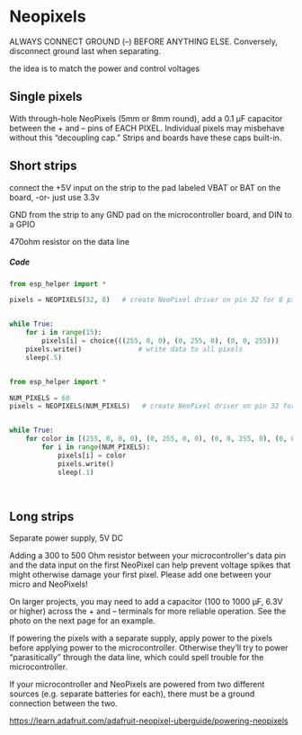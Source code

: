 # Neopixels

ALWAYS CONNECT GROUND (–) BEFORE ANYTHING ELSE. Conversely, disconnect ground last when separating.

the idea is to match the power and control voltages


## Single pixels

With through-hole NeoPixels (5mm or 8mm round), add a 0.1 µF capacitor between the + and – pins of EACH PIXEL. Individual pixels may misbehave without this “decoupling cap.” Strips and boards have these caps built-in.


## Short strips

connect the +5V input on the strip to the pad labeled VBAT or BAT on the board, 
-or- just use 3.3v

GND from the strip to any GND pad on the microcontroller board, and DIN to a GPIO 

470ohm resistor on the data line



##### Code

```py
from esp_helper import *

pixels = NEOPIXELS(32, 8)   # create NeoPixel driver on pin 32 for 8 pixels


while True:
    for i in range(15):        
        pixels[i] = choice(((255, 0, 0), (0, 255, 0), (0, 0, 255)))
    pixels.write()              # write data to all pixels
    sleep(.5)


from esp_helper import *

NUM_PIXELS = 60
pixels = NEOPIXELS(NUM_PIXELS)   # create NeoPixel driver on pin 32 for 8 pixels


while True:
    for color in [(255, 0, 0, 0), (0, 255, 0, 0), (0, 0, 255, 0), (0, 0, 0, 255)]:
        for i in range(NUM_PIXELS):
            pixels[i] = color
            pixels.write()
            sleep(.1)

    
```


## Long strips

Separate power supply, 5V DC

Adding a 300 to 500 Ohm resistor between your microcontroller's data pin and the data input on the first NeoPixel can help prevent voltage spikes that might otherwise damage your first pixel. Please add one between your micro and NeoPixels!


On larger projects, you may need to add a capacitor (100 to 1000 µF, 6.3V or higher) across the + and – terminals for more reliable operation. See the photo on the next page for an example.

If powering the pixels with a separate supply, apply power to the pixels before applying power to the microcontroller. Otherwise they’ll try to power “parasitically” through the data line, which could spell trouble for the microcontroller.

If your microcontroller and NeoPixels are powered from two different sources (e.g. separate batteries for each), there must be a ground connection between the two.







https://learn.adafruit.com/adafruit-neopixel-uberguide/powering-neopixels